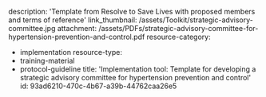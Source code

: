 description: 'Template from Resolve to Save Lives with proposed members and terms of reference'
link_thumbnail: /assets/Toolkit/strategic-advisory-committee.jpg
attachment: /assets/PDFs/strategic-advisory-committee-for-hypertension-prevention-and-control.pdf
resource-category:
  - implementation
resource-type:
  - training-material
  - protocol-guideline
title: 'Implementation tool: Template for developing a strategic advisory committee for hypertension prevention and control'
id: 93ad6210-470c-4b67-a39b-44762caa26e5
